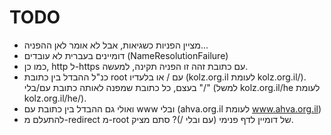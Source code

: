 TODO
====

* מציין הפניות כשגיאות, אבל לא אומר לאן ההפניה...
* דומיינים בעברית לא עובדים (NameResolutionFailure)
* כמו כן, http ל-https עם כתובת זהה זו הפניה תקינה, למעשה.
* כנ"ל ההבדל בין כתובת root עם / או בלעדיו (kolz.org.il לעומת kolz.org.il/). בעצם, כל כתובת שמפנה לאותה כתובת עם/בלי "/" (למשל kolz.org.il/he לעומת kolz.org.il/he/).
* ואולי גם ההבדל בין כתובת עם www ובלי (ahva.org.il לעומת www.ahva.org.il)
* להתעלם מ-redirect מ-root של דומיין לדף פנימי (עם ובלי /)? סתם מציק.
